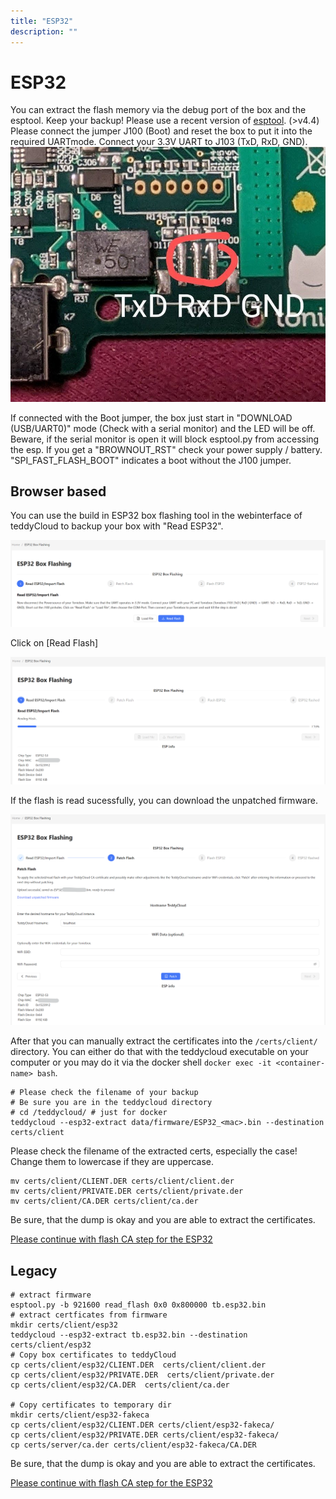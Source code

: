 ```yaml
---
title: "ESP32"
description: ""
---
```


# ESP32
You can extract the flash memory via the debug port of the box and the esptool. Keep your backup! Please use a recent version of [esptool](https://github.com/espressif/esptool). (>v4.4)
Please connect the jumper J100 (Boot) and reset the box to put it into the required UARTmode. Connect your 3.3V UART to J103 (TxD, RxD, GND).
![J103 Pinout](/img/tb-esp32-uart.jpg)

If connected with the Boot jumper, the box just start in "DOWNLOAD (USB/UART0)" mode (Check with a serial monitor) and the LED will be off. Beware, if the serial monitor is open it will block esptool.py from accessing the esp. If you get a "BROWNOUT_RST" check your power supply / battery. "SPI_FAST_FLASH_BOOT" indicates a boot without the J100 jumper. 

## Browser based
You can use the build in ESP32 box flashing tool in the webinterface of teddyCloud to backup your box with "Read ESP32".

![Initial Screen ESP32 flash](/img/esp32_gui_flashing_00_initial.png)

Click on [Read Flash]

![Read flash](/img/esp32_gui_flashing_01_readflash.png)

If the flash is read sucessfully, you can download the unpatched firmware.

![Flash successfully read](/img/esp32_gui_flashing_02_patchflash.png)

After that you can manually extract the certificates into the ```/certs/client/``` directory. You can either do that with the teddycloud executable on your computer or you may do it via the docker shell `docker exec -it <container-name> bash`.
```
# Please check the filename of your backup
# Be sure you are in the teddycloud directory
# cd /teddycloud/ # just for docker
teddycloud --esp32-extract data/firmware/ESP32_<mac>.bin --destination certs/client
```
Please check the filename of the extracted certs, especially the case! Change them to lowercase if they are uppercase.
```
mv certs/client/CLIENT.DER certs/client/client.der
mv certs/client/PRIVATE.DER certs/client/private.der
mv certs/client/CA.DER certs/client/ca.der
```

Be sure, that the dump is okay and you are able to extract the certificates. 

[Please continue with flash CA step for the ESP32](../../flash-ca/esp32)

## Legacy
```
# extract firmware
esptool.py -b 921600 read_flash 0x0 0x800000 tb.esp32.bin
# extract certficates from firmware
mkdir certs/client/esp32
teddycloud --esp32-extract tb.esp32.bin --destination certs/client/esp32
# Copy box certificates to teddyCloud
cp certs/client/esp32/CLIENT.DER  certs/client/client.der
cp certs/client/esp32/PRIVATE.DER  certs/client/private.der
cp certs/client/esp32/CA.DER  certs/client/ca.der

# Copy certificates to temporary dir
mkdir certs/client/esp32-fakeca
cp certs/client/esp32/CLIENT.DER certs/client/esp32-fakeca/
cp certs/client/esp32/PRIVATE.DER certs/client/esp32-fakeca/
cp certs/server/ca.der certs/client/esp32-fakeca/CA.DER
```

Be sure, that the dump is okay and you are able to extract the certificates. 

[Please continue with flash CA step for the ESP32](../../flash-ca/esp32)
